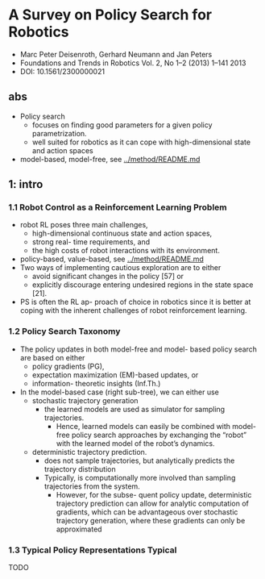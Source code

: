 # A Survey on Policy Search for Robotics
* Marc Peter Deisenroth, Gerhard Neumann and Jan Peters
* Foundations and Trends in Robotics Vol. 2, No 1–2 (2013) 1–141 2013
* DOI: 10.1561/2300000021

## abs
* Policy search
  * focuses on finding good parameters for a given policy parametrization.
  * well suited for robotics as it can cope with high-dimensional state and action spaces
* model-based, model-free, see [../method/README.md](../method/README.md)

## 1: intro
### 1.1 Robot Control as a Reinforcement Learning Problem
* robot RL poses three main challenges,
  * high-dimensional continuous state and action spaces,
  * strong real- time requirements, and
  * the high costs of robot interactions with its environment.
* policy-based, value-based, see [../method/README.md](../method/README.md)
* Two ways of implementing cautious exploration are to either
  * avoid significant changes in the policy [57] or
  * explicitly discourage entering undesired regions in the state space [21].
* PS is often the RL ap- proach of choice in robotics since it is better at coping with the inherent challenges of robot reinforcement learning.

### 1.2 Policy Search Taxonomy
* The policy updates in both model-free and model- based policy search are based on either
  * policy gradients (PG),
  * expectation maximization (EM)-based updates, or
  * information- theoretic insights (Inf.Th.)
* In the model-based case (right sub-tree), we can either use
  * stochastic trajectory generation
    * the learned models are used as simulator for sampling trajectories.
      * Hence, learned models can easily be combined with model-free policy search approaches
        by  exchanging the “robot” with the learned model of the robot’s dynamics.
  * deterministic trajectory prediction.
    * does not sample trajectories, but analytically predicts the trajectory distribution
    * Typically, is computationally more involved than sampling trajectories from the system.
      * However, for the subse- quent policy update, deterministic trajectory prediction can
        allow for analytic computation of gradients, which
        can be advantageous over stochastic trajectory generation, where
        these gradients can only be approximated

### 1.3 Typical Policy Representations Typical
TODO

<!--
policy search based on paths from determiniistic sample based motion planners?

J. G. Schneider. Exploiting Model Uncertainty Estimates for Safe Dynamic Control Learning. In Advances in Neural Information Processing Systems. Morgan Kaufman Publishers, 1997.
 -->

